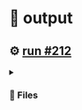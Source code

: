 # 📝  output 

## ⚙️ [run #212](https://github.com/jwenerd/ytm-dl/actions/runs/7648656099)

<details>

<summary>

### 📁 Files

</summary>

|                                                                       |lines|size|bytes |
|-----------------------------------------------------------------------|-----|----|------|
|[`output/library_subscriptions.csv` ](output/library_subscriptions.csv)|67   |4.0K|2635  |
|[`output/library_songs.csv` ](output/library_songs.csv)                |2879 |244K|247819|
|[`output/library_artists.csv` ](output/library_artists.csv)            |2007 |92K |90954 |
|[`output/library_albums.csv` ](output/library_albums.csv)              |936  |64K |65403 |
|[`output/history.csv` ](output/history.csv)                            |1481 |144K|145215|
|[`output/liked_songs.csv` ](output/liked_songs.csv)                    |1439 |124K|125014|

</details>